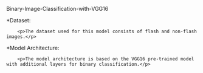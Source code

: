 Binary-Image-Classification-with-VGG16

*Dataset:

        <p>The dataset used for this model consists of flash and non-flash images.</p>

*Model Architecture:

        <p>The model architecture is based on the VGG16 pre-trained model with additional layers for binary classification.</p>
